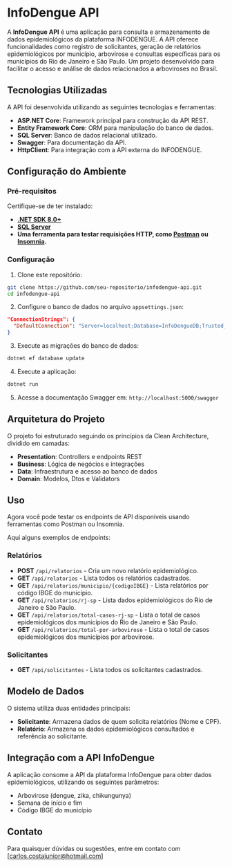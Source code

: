 # **InfoDengue API**

A **InfoDengue API** é uma aplicação para consulta e armazenamento de dados epidemiológicos da plataforma INFODENGUE. A API oferece funcionalidades como registro de solicitantes, geração de relatórios epidemiológicos por município, arbovirose e consultas específicas para os municípios do Rio de Janeiro e São Paulo. Um projeto desenvolvido para facilitar o acesso e análise de dados relacionados a arboviroses no Brasil.

## **Tecnologias Utilizadas**

A API foi desenvolvida utilizando as seguintes tecnologias e ferramentas:

- **ASP.NET Core**: Framework principal para construção da API REST.
- **Entity Framework Core**: ORM para manipulação do banco de dados.
- **SQL Server**: Banco de dados relacional utilizado.
- **Swagger**: Para documentação da API.
- **HttpClient**: Para integração com a API externa do INFODENGUE.

## **Configuração do Ambiente**

### **Pré-requisitos**

Certifique-se de ter instalado:

- **[.NET SDK 8.0+](https://dotnet.microsoft.com/download/dotnet/7.0)**
- **[SQL Server](https://www.microsoft.com/sql-server/)**
- **Uma ferramenta para testar requisições HTTP, como [Postman](https://www.postman.com/) ou [Insomnia](https://insomnia.rest/).**

### **Configuração**

1. Clone este repositório:

```bash
git clone https://github.com/seu-repositorio/infodengue-api.git
cd infodengue-api
```

2. Configure o banco de dados no arquivo `appsettings.json`:

```json
"ConnectionStrings": {
  "DefaultConnection": "Server=localhost;Database=InfoDengueDB;Trusted_Connection=True;MultipleActiveResultSets=true;TrustServerCertificate=True"
}
```

3. Execute as migrações do banco de dados:

```bash
dotnet ef database update
```

4. Execute a aplicação:

```bash
dotnet run
```

5. Acesse a documentação Swagger em: `http://localhost:5000/swagger`

## **Arquitetura do Projeto**

O projeto foi estruturado seguindo os princípios da Clean Architecture, dividido em camadas:

- **Presentation**: Controllers e endpoints REST
- **Business**: Lógica de negócios e integrações
- **Data**: Infraestrutura e acesso ao banco de dados
- **Domain**: Modelos, Dtos e Validators

## **Uso**

Agora você pode testar os endpoints de API disponíveis usando ferramentas como Postman ou Insomnia.

Aqui alguns exemplos de endpoints:

### Relatórios

- **POST** `/api/relatorios` - Cria um novo relatório epidemiológico.
- **GET** `/api/relatorios` - Lista todos os relatórios cadastrados.
- **GET** `/api/relatorios/municipio/{codigoIBGE}` - Lista relatórios por código IBGE do município.
- **GET** `/api/relatorios/rj-sp` - Lista dados epidemiológicos do Rio de Janeiro e São Paulo.
- **GET** `/api/relatorios/total-casos-rj-sp` - Lista o total de casos epidemiológicos dos municípios do Rio de Janeiro e São Paulo.
- **GET** `/api/relatorios/total-por-arbovirose` - Lista o total de casos epidemiológicos dos municípios por arbovirose.

### Solicitantes

- **GET** `/api/solicitantes` - Lista todos os solicitantes cadastrados.

## **Modelo de Dados**

O sistema utiliza duas entidades principais:

- **Solicitante**: Armazena dados de quem solicita relatórios (Nome e CPF).
- **Relatório**: Armazena os dados epidemiológicos consultados e referência ao solicitante.

## **Integração com a API InfoDengue**

A aplicação consome a API da plataforma InfoDengue para obter dados epidemiológicos, utilizando os seguintes parâmetros:

- Arbovirose (dengue, zika, chikungunya)
- Semana de início e fim
- Código IBGE do município

## **Contato**

Para quaisquer dúvidas ou sugestões, entre em contato com [carlos.costajunior@hotmail.com]
